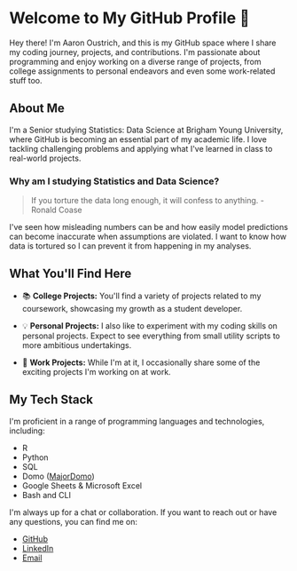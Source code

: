 # Welcome to My GitHub Profile 👋

Hey there! I'm Aaron Oustrich, and this is my GitHub space where I share my coding journey, projects, and contributions. I'm passionate about programming and enjoy working on a diverse range of projects, from college assignments to personal endeavors and even some work-related stuff too.

## About Me

I'm a Senior studying Statistics: Data Science at Brigham Young University, where GitHub is becoming an essential part of my academic life. I love tackling challenging problems and applying what I've learned in class to real-world projects.

### Why am I studying Statistics and Data Science?
> If you torture the data long enough, it will confess to anything. - Ronald Coase [](https://en.wiktionary.org/wiki/if_you_torture_the_data_long_enough,_it_will_confess_to_anything)

I've seen how misleading numbers can be and how easily model predictions can become inaccurate when assumptions are violated. I want to know how data is tortured so I can prevent it from happening in my analyses.

## What You'll Find Here

- 📚 **College Projects:** You'll find a variety of projects related to my coursework, showcasing my growth as a student developer.

- 💡 **Personal Projects:** I also like to experiment with my coding skills on personal projects. Expect to see everything from small utility scripts to more ambitious undertakings.

- 🏢 **Work Projects:** While I'm at it, I occasionally share some of the exciting projects I'm working on at work.

## My Tech Stack

I'm proficient in a range of programming languages and technologies, including:
- R
- Python
- SQL
- Domo ([MajorDomo](https://www.credly.com/badges/fb8a0591-ba74-45b8-a8d2-60b76ea65061/linked_in_profile))
- Google Sheets & Microsoft Excel
- Bash and CLI


<!--- ## Highlighted Projects

Here are a few projects that I'm particularly proud of:

1. [Project Name 1](Link): A brief description of what the project is about.

2. [Project Name 2](Link): Another noteworthy project and its significance.

Feel free to explore my repositories for more!
## Let's Connect
--->

I'm always up for a chat or collaboration. If you want to reach out or have any questions, you can find me on:
- [GitHub](https://github.com/aoustrich)
- [LinkedIn](https://www.linkedin.com/in/aaron-oustrich/)
- [Email](aoust16@byu.edu)



